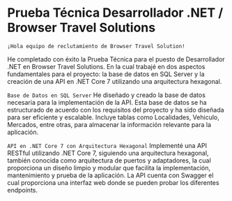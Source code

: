 # Prueba Técnica Desarrollador .NET / Browser Travel Solutions
`¡Hola equipo de reclutamiento de Browser Travel Solution!`

He completado con éxito la Prueba Técnica para el puesto de Desarrollador .NET en Browser Travel Solutions. En la cual trabajé en dos aspectos fundamentales para el proyecto: la base de datos en SQL Server y la creación de una API en .NET Core 7 utilizando una arquitectura hexagonal.

`Base de Datos en SQL Server`
He diseñado y creado la base de datos necesaria para la implementación de la API. Esta base de datos se ha estructurado de acuerdo con los requisitos del proyecto y ha sido diseñada para ser eficiente y escalable. Incluye tablas como Localidades, Vehiculo, Mercados, entre otras, para almacenar la información relevante para la aplicación.

`API en .NET Core 7 con Arquitectura Hexagonal`
Implementé una API RESTful utilizando .NET Core 7, siguiendo una arquitectura hexagonal, también conocida como arquitectura de puertos y adaptadores, la cual proporciona un diseño limpio y modular que facilita la implementación, mantenimiento y prueba de la aplicación. La API cuenta con Swagger el cual proporciona una interfaz web donde se pueden probar los diferentes endpoints.

